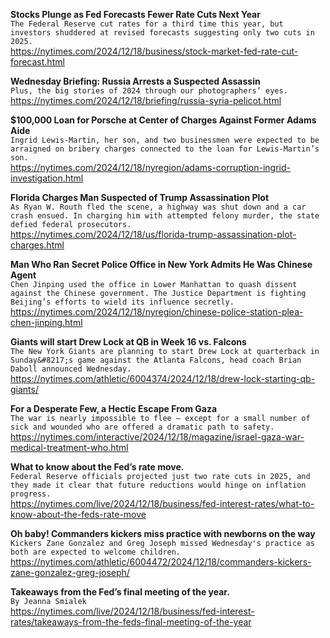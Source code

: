 **Stocks Plunge as Fed Forecasts Fewer Rate Cuts Next Year**\
`The Federal Reserve cut rates for a third time this year, but investors shuddered at revised forecasts suggesting only two cuts in 2025.`\
https://nytimes.com/2024/12/18/business/stock-market-fed-rate-cut-forecast.html

**Wednesday Briefing: Russia Arrests a Suspected Assassin**\
`Plus, the big stories of 2024 through our photographers’ eyes.`\
https://nytimes.com/2024/12/18/briefing/russia-syria-pelicot.html

**$100,000 Loan for Porsche at Center of Charges Against Former Adams Aide**\
`Ingrid Lewis-Martin, her son, and two businessmen were expected to be arraigned on bribery charges connected to the loan for Lewis-Martin’s son.`\
https://nytimes.com/2024/12/18/nyregion/adams-corruption-ingrid-investigation.html

**Florida Charges Man Suspected of Trump Assassination Plot**\
`As Ryan W. Routh fled the scene, a highway was shut down and a car crash ensued. In charging him with attempted felony murder, the state defied federal prosecutors.`\
https://nytimes.com/2024/12/18/us/florida-trump-assassination-plot-charges.html

**Man Who Ran Secret Police Office in New York Admits He Was Chinese Agent**\
`Chen Jinping used the office in Lower Manhattan to quash dissent against the Chinese government. The Justice Department is fighting Beijing’s efforts to wield its influence secretly.`\
https://nytimes.com/2024/12/18/nyregion/chinese-police-station-plea-chen-jinping.html

**Giants will start Drew Lock at QB in Week 16 vs. Falcons**\
`The New York Giants are planning to start Drew Lock at quarterback in Sunday&#8217;s game against the Atlanta Falcons, head coach Brian Daboll announced Wednesday.`\
https://nytimes.com/athletic/6004374/2024/12/18/drew-lock-starting-qb-giants/

**For a Desperate Few, a Hectic Escape From Gaza**\
`The war is nearly impossible to flee — except for a small number of sick and wounded who are offered a dramatic path to safety.`\
https://nytimes.com/interactive/2024/12/18/magazine/israel-gaza-war-medical-treatment-who.html

**What to know about the Fed’s rate move.**\
`Federal Reserve officials projected just two rate cuts in 2025, and they made it clear that future reductions would hinge on inflation progress.`\
https://nytimes.com/live/2024/12/18/business/fed-interest-rates/what-to-know-about-the-feds-rate-move

**Oh baby! Commanders kickers miss practice with newborns on the way**\
`Kickers Zane Gonzalez and Greg Joseph missed Wednesday's practice as both are expected to welcome children.`\
https://nytimes.com/athletic/6004472/2024/12/18/commanders-kickers-zane-gonzalez-greg-joseph/

**Takeaways from the Fed’s final meeting of the year.**\
`By Jeanna Smialek`\
https://nytimes.com/live/2024/12/18/business/fed-interest-rates/takeaways-from-the-feds-final-meeting-of-the-year


